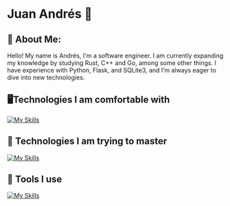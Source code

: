 # Juan Andrés 👋
## 💫 About Me:
Hello! My name is Andrés, I'm a software engineer. I am currently expanding my knowledge by studying Rust, C++ and Go, among some other things. I have experience with Python, Flask, and SQLite3, and I’m always eager to dive into new technologies.

## 🖥Technologies I am comfortable with
[![My Skills](https://skillicons.dev/icons?i=python,flask,go)](https://skillicons.dev)
## 🌱 Technologies I am trying to master
[![My Skills](https://skillicons.dev/icons?i=rust,cpp,go,rocket)](https://skillicons.dev)
## 🧰 Tools I use
[![My Skills](https://skillicons.dev/icons?i=arch,neovim,git,github,obsidian,emacs,bash,stackoverflow,macos)](https://skillicons.dev)

